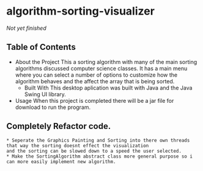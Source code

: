 # algorithm-sorting-visualizer

*Not yet finished*

## Table of Contents

* About the Project
    This a sorting algorithm with many of the main sorting algorithms discussed computer science classes. It has a main menu where you can select a number of options to customize how the algorithm behaves and the affect the array that is being sorted.
  * Built With
    This desktop aplication was built with Java and the Java Swing UI library. 
* Usage
    When this project is completed there will be a jar file for download to run the program.
    
## Completely Refactor code.
    * Seperate the Graphics Painting and Sorting into there own threads that way the sorting doesnt effect the visualization 
    and the sorting can be slowed down to a speed the user selected.
    * Make the SortingAlgorithm abstract class more general purpose so i can more easily implement new algorithm.

